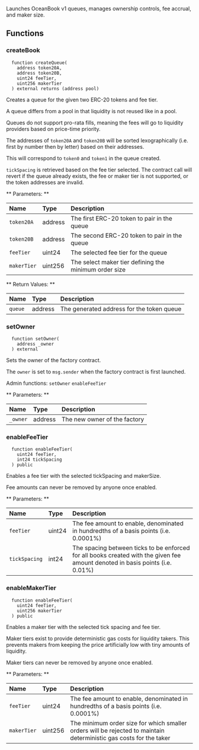 Launches OceanBook v1 queues, manages ownership controls, fee accrual, and maker size. 

## Functions

### createBook

```solidity
  function createQueue(
    address token20A,
    address token20B,
    uint24 feeTier,
    uint256 makerTier
  ) external returns (address pool)
```

Creates a queue for the given two ERC-20 tokens and fee tier.

A queue differs from a pool in that liquidity is not reused like in a pool.

Queues do not support pro-rata fills, meaning the fees will go to liquidity providers based on price-time priority.

The addresses of `token20A` and `token20B` will be sorted lexographically (i.e. first by number then by letter) based on their addresses.

This will correspond to `token0` and `token1` in the queue created. 

`tickSpacing` is retrieved based on the fee tier selected. The contract call will revert if the queue already exists, the fee or maker tier is not supported, or the token addresses are invalid.

** Parameters: **

| Name     | Type    | Description                                     |
| :------- | :------ | :---------------------------------------------- |
| `token20A` | address | The first ERC-20 token to pair in the queue      |
| `token20B` | address | The second ERC-20 token to pair in the queue |
| `feeTier`      | uint24  | The selected fee tier for the queue                    |
| `makerTier`| uint256 | The select maker tier defining the minimum order size |

** Return Values: **

| Name   | Type    | Description                           |
| :----- | :------ | :------------------------------------ |
| `queue` | address | The generated address for the token queue |

### setOwner

```solidity
  function setOwner(
    address _owner
  ) external
```

Sets the owner of the factory contract.

The `owner` is set to `msg.sender` when the factory contract is first launched.

Admin functions:
`setOwner`
`enableFeeTier`

** Parameters: **

| Name     | Type    | Description                  |
| :------- | :------ | :--------------------------- |
| `_owner` | address | The new owner of the factory |

### enableFeeTier

```solidity
  function enableFeeTier(
    uint24 feeTier,
    int24 tickSpacing
  ) public
```

Enables a fee tier with the selected tickSpacing and makerSize.

Fee amounts can never be removed by anyone once enabled.

** Parameters: **

| Name          | Type   | Description                                                                              |
| :------------ | :----- | :--------------------------------------------------------------------------------------- |
| `feeTier`     | uint24 | The fee amount to enable, denominated in hundredths of a basis points (i.e. 0.0001%)                 |
| `tickSpacing` | int24  | The spacing between ticks to be enforced for all books created with the given fee amount denoted in basis points (i.e. 0.01%) |

### enableMakerTier

```solidity
  function enableFeeTier(
    uint24 feeTier,
    uint256 makerTier
  ) public
```

Enables a maker tier with the selected tick spacing and fee tier.

Maker tiers exist to provide deterministic gas costs for liquidity takers. This prevents makers from keeping the price artificially low with tiny amounts of liquidity.

Maker tiers can never be removed by anyone once enabled.

** Parameters: **

| Name          | Type   | Description                                                                              |
| :------------ | :----- | :--------------------------------------------------------------------------------------- |
| `feeTier`     | uint24 | The fee amount to enable, denominated in hundredths of a basis points (i.e. 0.0001%)                 |
| `makerTier`   | uint256| The minimum order size for which smaller orders will be rejected to maintain deterministic gas costs for the taker |

<br/><br/>
<br/><br/>